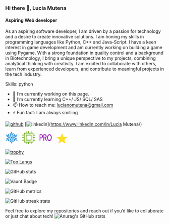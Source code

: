 
### Hi there 👋, Lucia Mutena
#### Aspiring Web developer
As an aspiring software developer, I am driven by a passion for technology and a desire to create innovative solutions. I am honing my skills in programming languages like Python, C++ and Java-Script. I have a keen interest in game development and am currently working on building a game using Pygame. With a strong foundation in quality control and a background in Biotechnology, I bring a unique perspective to my projects, combining analytical thinking with creativity. I am excited to collaborate with others, learn from experienced developers, and contribute to meaningful projects in the tech industry.

Skills: python

- 🔭 I’m currently working on this page. 
- 🌱 I’m currently learning C++/ JS/ SQL/ SAS
- 📫 How to reach me: lucianomutena@gmail.com 
- ⚡ Fun fact: I am always smilling 


[<img src='https://cdn.jsdelivr.net/npm/simple-icons@3.0.1/icons/github.svg' alt='github' height='40'>](https://github.com/Lucia-Ndazoremhe-Mutena)  [<img src='https://cdn.jsdelivr.net/npm/simple-icons@3.0.1/icons/linkedin.svg' alt='linkedin' height='40'>](https://www.linkedin.com/in/Lucia Mutena/)  

<a href='https://archiveprogram.github.com/'><img src='https://raw.githubusercontent.com/acervenky/animated-github-badges/master/assets/acbadge.gif' width='40' height='40'></a> <a href='https://docs.github.com/en/developers'><img src='https://raw.githubusercontent.com/acervenky/animated-github-badges/master/assets/devbadge.gif' width='40' height='40'></a> <a href='https://github.com/pricing'><img src='https://raw.githubusercontent.com/acervenky/animated-github-badges/master/assets/pro.gif' width='40' height='40'></a> <a href='https://stars.github.com/'><img src='https://raw.githubusercontent.com/acervenky/animated-github-badges/master/assets/starbadge.gif' width='35' height='35'></a> 

[![trophy](https://github-profile-trophy.vercel.app/?username=Lucia-Ndazoremhe-Mutena)](https://github.com/ryo-ma/github-profile-trophy)

[![Top Langs](https://github-readme-stats.vercel.app/api/top-langs/?username=Lucia-Ndazoremhe-Mutena)](https://github.com/anuraghazra/github-readme-stats)

![GitHub stats](https://github-readme-stats.vercel.app/api?username=Lucia-Ndazoremhe-Mutena&show_icons=true&count_private=true)  

![Vaunt Badge](https://api.vaunt.dev/v1/github/entities/Lucia-Ndazoremhe-Mutena/contributions?format=svg&private=true)  

![GitHub metrics](https://metrics.lecoq.io/Lucia-Ndazoremhe-Mutena)  

![GitHub streak stats](https://streak-stats.demolab.com/?user=Lucia-Ndazoremhe-Mutena)  

Feel free to explore my repositories and reach out if you’d like to collaborate or just chat about tech!
![Anurag's GitHub stats](https://github-readme-stats.vercel.app/api?username=Lucia-Ndazoremhe-Mutena&show_icons=true&theme=radical)





